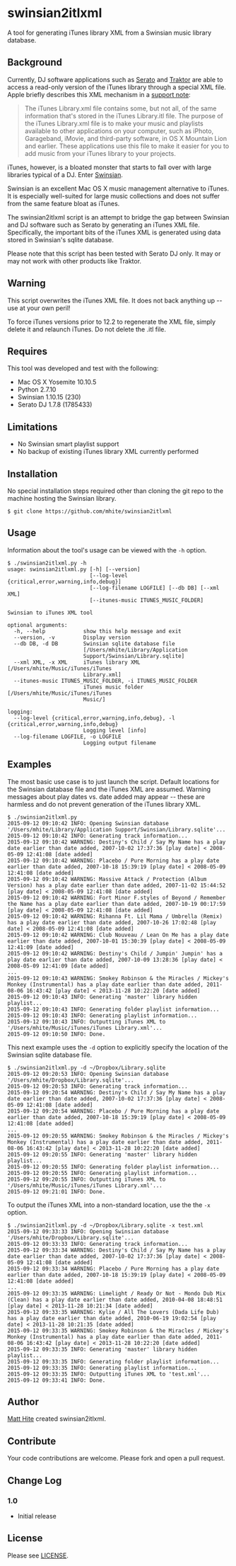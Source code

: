 # swinsian2itlxml

A tool for generating iTunes library XML from a Swinsian music library
database.

## Background

Currently, DJ software applications such as [Serato](https://serato.com/) and
[Traktor](http://www.native-instruments.com/en/products/traktor/) are able
to access a read-only version of the iTunes library through a special XML
file. Apple briefly describes this XML mechanism in a
[support note](https://support.apple.com/en-us/HT201610):

> The iTunes Library.xml file contains some, but not all, of the same
> information that's stored in the iTunes Library.itl file. The purpose of the
> iTunes Library.xml file is to make your music and playlists available to
> other applications on your computer, such as iPhoto, Garageband, iMovie, and
> third-party software, in OS X Mountain Lion and earlier. These applications
> use this file to make it easier for you to add music from your iTunes library
> to your projects.

iTunes, however, is a bloated monster that starts to fall over with large
libraries typical of a DJ. Enter [Swinsian](http://swinsian.com/).

Swinsian is an excellent Mac OS X music management alternative to iTunes. It
is especially well-suited for large music collections and does not suffer from
the same feature bloat as iTunes.

The swinsian2itlxml script is an attempt to bridge the gap between Swinsian
and DJ software such as Serato by generating an iTunes XML file. Specifically,
the important bits of the iTunes XML is generated using data stored in
Swinsian's sqlite database.

Please note that this script has been tested with Serato DJ only. It may or
may not work with other products like Traktor.

## Warning

This script overwrites the iTunes XML file. It does not back anything up --
use at your own peril!

To force iTunes versions prior to 12.2 to regenerate the XML file, simply
delete it and relaunch iTunes. Do not delete the .itl file.

## Requires

This tool was developed and test with the following:

- Mac OS X Yosemite 10.10.5
- Python 2.7.10
- Swinsian 1.10.15 (230)
- Serato DJ 1.7.8 (1785433)

## Limitations

- No Swinsian smart playlist support
- No backup of existing iTunes library XML currently performed

## Installation

No special installation steps required other than cloning the git
repo to the machine hosting the Swinsian library.

```
$ git clone https://github.com/mhite/swinsian2itlxml
```

## Usage

Information about the tool's usage can be viewed with the ```-h``` option.

```
$ ./swinsian2itlxml.py -h
usage: swinsian2itlxml.py [-h] [--version]
                          [--log-level {critical,error,warning,info,debug}]
                          [--log-filename LOGFILE] [--db DB] [--xml XML]
                          [--itunes-music ITUNES_MUSIC_FOLDER]

Swinsian to iTunes XML tool

optional arguments:
  -h, --help            show this help message and exit
  --version, -v         Display version
  --db DB, -d DB        Swinsian sqlite database file
                        [/Users/mhite/Library/Application
                        Support/Swinsian/Library.sqlite]
  --xml XML, -x XML     iTunes library XML [/Users/mhite/Music/iTunes/iTunes
                        Library.xml]
  --itunes-music ITUNES_MUSIC_FOLDER, -i ITUNES_MUSIC_FOLDER
                        iTunes music folder [/Users/mhite/Music/iTunes/iTunes
                        Music/]

logging:
  --log-level {critical,error,warning,info,debug}, -l {critical,error,warning,info,debug}
                        Logging level [info]
  --log-filename LOGFILE, -o LOGFILE
                        Logging output filename
```
## Examples

The most basic use case is to just launch the script. Default locations for
the Swinsian database file and the iTunes XML are assumed. Warning messages
about play dates vs. date added may appear -- these are harmless and do
not prevent generation of the iTunes library XML.

```
$ ./swinsian2itlxml.py
2015-09-12 09:10:42 INFO: Opening Swinsian database '/Users/mhite/Library/Application Support/Swinsian/Library.sqlite'...
2015-09-12 09:10:42 INFO: Generating track information...
2015-09-12 09:10:42 WARNING: Destiny's Child / Say My Name has a play date earlier than date added, 2007-10-02 17:37:36 [play date] < 2008-05-09 12:41:08 [date added]
2015-09-12 09:10:42 WARNING: Placebo / Pure Morning has a play date earlier than date added, 2007-10-18 15:39:19 [play date] < 2008-05-09 12:41:08 [date added]
2015-09-12 09:10:42 WARNING: Massive Attack / Protection (Album Version) has a play date earlier than date added, 2007-11-02 15:44:52 [play date] < 2008-05-09 12:41:08 [date added]
2015-09-12 09:10:42 WARNING: Fort Minor F.styles of Beyond / Remember the Name has a play date earlier than date added, 2007-10-19 00:17:59 [play date] < 2008-05-09 12:41:08 [date added]
2015-09-12 09:10:42 WARNING: Rihanna Ft. Lil Mama / Umbrella (Remix) has a play date earlier than date added, 2007-10-26 17:02:48 [play date] < 2008-05-09 12:41:08 [date added]
2015-09-12 09:10:42 WARNING: Club Nouveau / Lean On Me has a play date earlier than date added, 2007-10-01 15:30:39 [play date] < 2008-05-09 12:41:09 [date added]
2015-09-12 09:10:42 WARNING: Destiny's Child / Jumpin' Jumpin' has a play date earlier than date added, 2007-10-09 13:28:36 [play date] < 2008-05-09 12:41:09 [date added]
...
2015-09-12 09:10:43 WARNING: Smokey Robinson & the Miracles / Mickey's Monkey (Instrumental) has a play date earlier than date added, 2011-08-06 16:43:42 [play date] < 2013-11-28 10:22:20 [date added]
2015-09-12 09:10:43 INFO: Generating 'master' library hidden playlist...
2015-09-12 09:10:43 INFO: Generating folder playlist information...
2015-09-12 09:10:43 INFO: Generating playlist information...
2015-09-12 09:10:43 INFO: Outputting iTunes XML to '/Users/mhite/Music/iTunes/iTunes Library.xml'...
2015-09-12 09:10:50 INFO: Done.
```

This next example uses the ```-d``` option to explicitly specify the location of the
Swinsian sqlite database file.

```
$ ./swinsian2itlxml.py -d ~/Dropbox/Library.sqlite
2015-09-12 09:20:53 INFO: Opening Swinsian database '/Users/mhite/Dropbox/Library.sqlite'...
2015-09-12 09:20:53 INFO: Generating track information...
2015-09-12 09:20:54 WARNING: Destiny's Child / Say My Name has a play date earlier than date added, 2007-10-02 17:37:36 [play date] < 2008-05-09 12:41:08 [date added]
2015-09-12 09:20:54 WARNING: Placebo / Pure Morning has a play date earlier than date added, 2007-10-18 15:39:19 [play date] < 2008-05-09 12:41:08 [date added]
...
2015-09-12 09:20:55 WARNING: Smokey Robinson & the Miracles / Mickey's Monkey (Instrumental) has a play date earlier than date added, 2011-08-06 16:43:42 [play date] < 2013-11-28 10:22:20 [date added]
2015-09-12 09:20:55 INFO: Generating 'master' library hidden playlist...
2015-09-12 09:20:55 INFO: Generating folder playlist information...
2015-09-12 09:20:55 INFO: Generating playlist information...
2015-09-12 09:20:55 INFO: Outputting iTunes XML to '/Users/mhite/Music/iTunes/iTunes Library.xml'...
2015-09-12 09:21:01 INFO: Done.
```

To output the iTunes XML into a non-standard location, use the the ```-x```
option.

```
$ ./swinsian2itlxml.py -d ~/Dropbox/Library.sqlite -x test.xml
2015-09-12 09:33:33 INFO: Opening Swinsian database '/Users/mhite/Dropbox/Library.sqlite'...
2015-09-12 09:33:33 INFO: Generating track information...
2015-09-12 09:33:34 WARNING: Destiny's Child / Say My Name has a play date earlier than date added, 2007-10-02 17:37:36 [play date] < 2008-05-09 12:41:08 [date added]
2015-09-12 09:33:34 WARNING: Placebo / Pure Morning has a play date earlier than date added, 2007-10-18 15:39:19 [play date] < 2008-05-09 12:41:08 [date added]
...
2015-09-12 09:33:35 WARNING: Limelight / Ready Or Not - Mondo Dub Mix (Clean) has a play date earlier than date added, 2010-04-08 18:48:51 [play date] < 2013-11-28 10:21:34 [date added]
2015-09-12 09:33:35 WARNING: Kylie / All The Lovers (Dada Life Dub) has a play date earlier than date added, 2010-06-19 19:02:54 [play date] < 2013-11-28 10:21:35 [date added]
2015-09-12 09:33:35 WARNING: Smokey Robinson & the Miracles / Mickey's Monkey (Instrumental) has a play date earlier than date added, 2011-08-06 16:43:42 [play date] < 2013-11-28 10:22:20 [date added]
2015-09-12 09:33:35 INFO: Generating 'master' library hidden playlist...
2015-09-12 09:33:35 INFO: Generating folder playlist information...
2015-09-12 09:33:35 INFO: Generating playlist information...
2015-09-12 09:33:35 INFO: Outputting iTunes XML to 'test.xml'...
2015-09-12 09:33:41 INFO: Done.
```

## Author

[Matt Hite](mailto:mhite@hotmail.com) created swinsian2itlxml.

## Contribute

Your code contributions are welcome. Please fork and open a pull request.

## Change Log

### 1.0

- Initial release

## License

Please see [LICENSE](./LICENSE).

